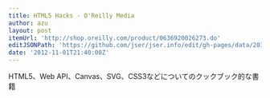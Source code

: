 ```yaml
---
title: HTML5 Hacks - O'Reilly Media
author: azu
layout: post
itemUrl: 'http://shop.oreilly.com/product/0636920026273.do'
editJSONPath: 'https://github.com/jser/jser.info/edit/gh-pages/data/2012/11/index.json'
date: '2012-11-01T21:40:00Z'
---
```

HTML5、Web API、Canvas、SVG、CSS3などについてのクックブック的な書籍

